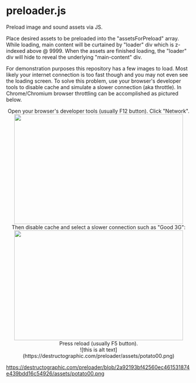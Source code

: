 # preloader.js

Preload image and sound assets via JS.

Place desired assets to be preloaded into the "assetsForPreload" array. While loading, main content will be curtained by "loader" div which is z-indexed above @ 9999. When the assets are finished loading, the "loader" div will hide to reveal the underlying "main-content" div.

For demonstration purposes this repository has a few images to load. Most likely your internet connection is too fast though and you may not even see the loading screen. To solve this problem, use your browser's developer tools to disable cache and simulate a slower connection (aka throttle). In Chrome/Chromium browser throttling can be accomplished as pictured below. 
<p align="center">
	Open your browser's developer tools (usually F12 button). Click "Network".<br />
  <img width="460" height="300" src="https://destructographic.github.io/preloader/assets/throttle1.png"> <br />
	Then disable cache and select a slower connection such as "Good 3G": <br />
  <img width="460" height="300" src="https://destructographic.github.io/preloader/assets/throttle2.png"> <br />
  Press reload (usually F5 button). <br />
  ![this is alt text](https://destructographic.com/preloader/assets/potato00.png)
</p>


https://destructographic.com/preloader/blob/2a92193bf42560ec461531874e439bdd16c54926/assets/potato00.png